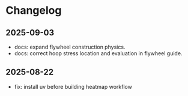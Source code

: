 # Changelog

## 2025-09-03
- docs: expand flywheel construction physics.
- docs: correct hoop stress location and evaluation in flywheel guide.

## 2025-08-22
- fix: install uv before building heatmap workflow
